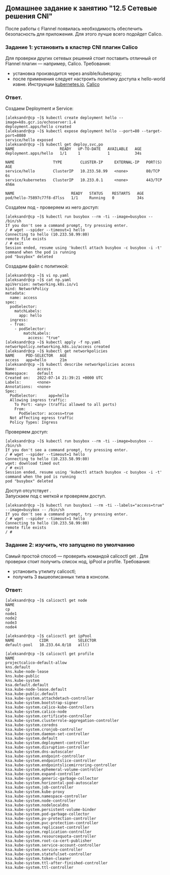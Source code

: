 ## Домашнее задание к занятию "12.5 Сетевые решения CNI"
После работы с Flannel появилась необходимость обеспечить безопасность для приложения. Для этого лучше всего подойдет Calico.
### Задание 1: установить в кластер CNI плагин Calico
Для проверки других сетевых решений стоит поставить отличный от Flannel плагин — например, Calico. Требования: 
* установка производится через ansible/kubespray;
* после применения следует настроить политику доступа к hello-world извне. Инструкции [kubernetes.io](https://kubernetes.io/docs/concepts/services-networking/network-policies/), [Calico](https://docs.projectcalico.org/about/about-network-policy)  

### Ответ.  
Создаем Deployment и Service:
```
[aleksandr@cp ~]$ kubectl create deployment hello --image=k8s.gcr.io/echoserver:1.4
deployment.apps/hello created
[aleksandr@cp ~]$ kubectl expose deployment hello --port=80 --target-port=8080
service/hello exposed
[aleksandr@cp ~]$ kubectl get deploy,svc,po
NAME                    READY   UP-TO-DATE   AVAILABLE   AGE
deployment.apps/hello   1/1     1            1           34s

NAME                 TYPE        CLUSTER-IP     EXTERNAL-IP   PORT(S)   AGE
service/hello        ClusterIP   10.233.58.99   <none>        80/TCP    6s
service/kubernetes   ClusterIP   10.233.0.1     <none>        443/TCP   4h6m

NAME                         READY   STATUS    RESTARTS   AGE
pod/hello-75897c77f8-d7lss   1/1     Running   0          34s
```
Создаtем под - проверяем из него доступ:
```
[aleksandr@cp ~]$ kubectl run busybox --rm -ti --image=busybox -- /bin/sh
If you don't see a command prompt, try pressing enter.
/ # wget --spider --timeout=1 hello
Connecting to hello (10.233.58.99:80)
remote file exists
/ # exit
Session ended, resume using 'kubectl attach busybox -c busybox -i -t' command when the pod is running
pod "busybox" deleted
```

Создадим файл с политикой:  
```
[aleksandr@cp ~]$ vi np.yaml 
[aleksandr@cp ~]$ cat np.yaml 
apiVersion: networking.k8s.io/v1
kind: NetworkPolicy
metadata:
  name: access
spec:
  podSelector:
    matchLabels:
      app: hello
  ingress:
  - from:
    - podSelector:
        matchLabels:
          access: "true"
[aleksandr@cp ~]$ kubectl apply -f np.yaml 
networkpolicy.networking.k8s.io/access created
[aleksandr@cp ~]$ kubectl get networkpolicies 
NAME     POD-SELECTOR   AGE
access   app=hello      21m
[aleksandr@cp ~]$ kubectl describe networkpolicies access
Name:         access
Namespace:    default
Created on:   2022-07-14 21:39:21 +0000 UTC
Labels:       <none>
Annotations:  <none>
Spec:
  PodSelector:     app=hello
  Allowing ingress traffic:
    To Port: <any> (traffic allowed to all ports)
    From:
      PodSelector: access=true
  Not affecting egress traffic
  Policy Types: Ingress

```
Проверяем доступ:
```
[aleksandr@cp ~]$ kubectl run busybox --rm -ti --image=busybox -- /bin/sh
If you don't see a command prompt, try pressing enter.
/ # wget --spider --timeout=1 hello
Connecting to hello (10.233.58.99:80)
wget: download timed out
/ # exit
Session ended, resume using 'kubectl attach busybox -c busybox -i -t' command when the pod is running
pod "busybox" deleted
```
Доступ отсутствует
.  
Запускаем под с меткой и проверяем доступ.
```
[aleksandr@cp ~]$ kubectl run busybox1 --rm -ti --labels="access=true" --image=busybox -- /bin/sh
If you don't see a command prompt, try pressing enter.
/ # wget --spider --timeout=1 hello
Connecting to hello (10.233.58.99:80)
remote file exists
/ # 
```

### Задание 2: изучить, что запущено по умолчанию
Самый простой способ — проверить командой calicoctl get <type>. Для проверки стоит получить список нод, ipPool и profile.
Требования: 
* установить утилиту calicoctl;
* получить 3 вышеописанных типа в консоли.   

### Ответ:  
```
[aleksandr@cp ~]$ calicoctl get node
NAME    
cp      
node1   
node2   
node3   
node4   

[aleksandr@cp ~]$ calicoctl get ipPool
NAME           CIDR             SELECTOR   
default-pool   10.233.64.0/18   all()    

[aleksandr@cp ~]$ calicoctl get profile
NAME                                                 
projectcalico-default-allow                          
kns.default                                          
kns.kube-node-lease                                  
kns.kube-public                                      
kns.kube-system                                      
ksa.default.default                                  
ksa.kube-node-lease.default                          
ksa.kube-public.default                              
ksa.kube-system.attachdetach-controller              
ksa.kube-system.bootstrap-signer                     
ksa.kube-system.calico-kube-controllers              
ksa.kube-system.calico-node                          
ksa.kube-system.certificate-controller               
ksa.kube-system.clusterrole-aggregation-controller   
ksa.kube-system.coredns                              
ksa.kube-system.cronjob-controller                   
ksa.kube-system.daemon-set-controller                
ksa.kube-system.default                              
ksa.kube-system.deployment-controller                
ksa.kube-system.disruption-controller                
ksa.kube-system.dns-autoscaler                       
ksa.kube-system.endpoint-controller                  
ksa.kube-system.endpointslice-controller             
ksa.kube-system.endpointslicemirroring-controller    
ksa.kube-system.ephemeral-volume-controller          
ksa.kube-system.expand-controller                    
ksa.kube-system.generic-garbage-collector            
ksa.kube-system.horizontal-pod-autoscaler            
ksa.kube-system.job-controller                       
ksa.kube-system.kube-proxy                           
ksa.kube-system.namespace-controller                 
ksa.kube-system.node-controller                      
ksa.kube-system.nodelocaldns                         
ksa.kube-system.persistent-volume-binder             
ksa.kube-system.pod-garbage-collector                
ksa.kube-system.pv-protection-controller             
ksa.kube-system.pvc-protection-controller            
ksa.kube-system.replicaset-controller                
ksa.kube-system.replication-controller               
ksa.kube-system.resourcequota-controller             
ksa.kube-system.root-ca-cert-publisher               
ksa.kube-system.service-account-controller           
ksa.kube-system.service-controller                   
ksa.kube-system.statefulset-controller               
ksa.kube-system.token-cleaner                        
ksa.kube-system.ttl-after-finished-controller        
ksa.kube-system.ttl-controller                       
```
